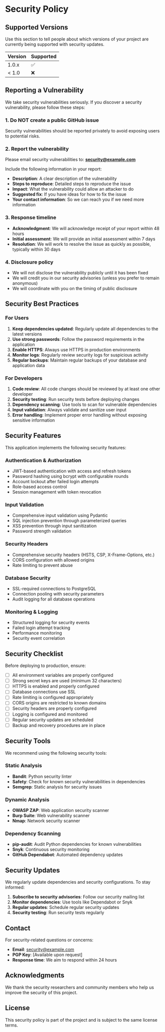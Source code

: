 # Security Policy

## Supported Versions

Use this section to tell people about which versions of your project are
currently being supported with security updates.

| Version | Supported          |
| ------- | ------------------ |
| 1.0.x   | :white_check_mark: |
| < 1.0   | :x:                |

## Reporting a Vulnerability

We take security vulnerabilities seriously. If you discover a security vulnerability, please follow these steps:

### 1. Do NOT create a public GitHub issue

Security vulnerabilities should be reported privately to avoid exposing users to potential risks.

### 2. Report the vulnerability

Please email security vulnerabilities to: **security@example.com**

Include the following information in your report:

- **Description**: A clear description of the vulnerability
- **Steps to reproduce**: Detailed steps to reproduce the issue
- **Impact**: What the vulnerability could allow an attacker to do
- **Suggested fix**: If you have ideas for how to fix the issue
- **Your contact information**: So we can reach you if we need more information

### 3. Response timeline

- **Acknowledgment**: We will acknowledge receipt of your report within 48 hours
- **Initial assessment**: We will provide an initial assessment within 7 days
- **Resolution**: We will work to resolve the issue as quickly as possible, typically within 30 days

### 4. Disclosure policy

- We will not disclose the vulnerability publicly until it has been fixed
- We will credit you in our security advisories (unless you prefer to remain anonymous)
- We will coordinate with you on the timing of public disclosure

## Security Best Practices

### For Users

1. **Keep dependencies updated**: Regularly update all dependencies to the latest versions
2. **Use strong passwords**: Follow the password requirements in the application
3. **Enable HTTPS**: Always use HTTPS in production environments
4. **Monitor logs**: Regularly review security logs for suspicious activity
5. **Regular backups**: Maintain regular backups of your database and application data

### For Developers

1. **Code review**: All code changes should be reviewed by at least one other developer
2. **Security testing**: Run security tests before deploying changes
3. **Dependency scanning**: Use tools to scan for vulnerable dependencies
4. **Input validation**: Always validate and sanitize user input
5. **Error handling**: Implement proper error handling without exposing sensitive information

## Security Features

This application implements the following security features:

### Authentication & Authorization
- JWT-based authentication with access and refresh tokens
- Password hashing using bcrypt with configurable rounds
- Account lockout after failed login attempts
- Role-based access control
- Session management with token revocation

### Input Validation
- Comprehensive input validation using Pydantic
- SQL injection prevention through parameterized queries
- XSS prevention through input sanitization
- Password strength validation

### Security Headers
- Comprehensive security headers (HSTS, CSP, X-Frame-Options, etc.)
- CORS configuration with allowed origins
- Rate limiting to prevent abuse

### Database Security
- SSL-required connections to PostgreSQL
- Connection pooling with security parameters
- Audit logging for all database operations

### Monitoring & Logging
- Structured logging for security events
- Failed login attempt tracking
- Performance monitoring
- Security event correlation

## Security Checklist

Before deploying to production, ensure:

- [ ] All environment variables are properly configured
- [ ] Strong secret keys are used (minimum 32 characters)
- [ ] HTTPS is enabled and properly configured
- [ ] Database connections use SSL
- [ ] Rate limiting is configured appropriately
- [ ] CORS origins are restricted to known domains
- [ ] Security headers are properly configured
- [ ] Logging is configured and monitored
- [ ] Regular security updates are scheduled
- [ ] Backup and recovery procedures are in place

## Security Tools

We recommend using the following security tools:

### Static Analysis
- **Bandit**: Python security linter
- **Safety**: Check for known security vulnerabilities in dependencies
- **Semgrep**: Static analysis for security issues

### Dynamic Analysis
- **OWASP ZAP**: Web application security scanner
- **Burp Suite**: Web vulnerability scanner
- **Nmap**: Network security scanner

### Dependency Scanning
- **pip-audit**: Audit Python dependencies for known vulnerabilities
- **Snyk**: Continuous security monitoring
- **GitHub Dependabot**: Automated dependency updates

## Security Updates

We regularly update dependencies and security configurations. To stay informed:

1. **Subscribe to security advisories**: Follow our security mailing list
2. **Monitor dependencies**: Use tools like Dependabot or Snyk
3. **Regular updates**: Schedule regular security updates
4. **Security testing**: Run security tests regularly

## Contact

For security-related questions or concerns:

- **Email**: security@example.com
- **PGP Key**: [Available upon request]
- **Response time**: We aim to respond within 24 hours

## Acknowledgments

We thank the security researchers and community members who help us improve the security of this project.

## License

This security policy is part of the project and is subject to the same license terms.

